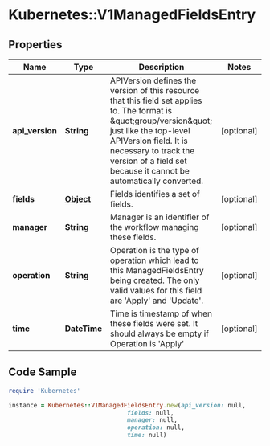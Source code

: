 # Kubernetes::V1ManagedFieldsEntry

## Properties

Name | Type | Description | Notes
------------ | ------------- | ------------- | -------------
**api_version** | **String** | APIVersion defines the version of this resource that this field set applies to. The format is \&quot;group/version\&quot; just like the top-level APIVersion field. It is necessary to track the version of a field set because it cannot be automatically converted. | [optional] 
**fields** | [**Object**](.md) | Fields identifies a set of fields. | [optional] 
**manager** | **String** | Manager is an identifier of the workflow managing these fields. | [optional] 
**operation** | **String** | Operation is the type of operation which lead to this ManagedFieldsEntry being created. The only valid values for this field are &#39;Apply&#39; and &#39;Update&#39;. | [optional] 
**time** | **DateTime** | Time is timestamp of when these fields were set. It should always be empty if Operation is &#39;Apply&#39; | [optional] 

## Code Sample

```ruby
require 'Kubernetes'

instance = Kubernetes::V1ManagedFieldsEntry.new(api_version: null,
                                 fields: null,
                                 manager: null,
                                 operation: null,
                                 time: null)
```


